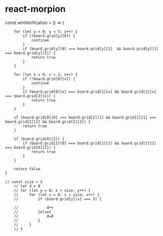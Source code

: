 # react-morpion


<!-- crée une fonction qui ajouter des grilles -->

const winVerification = () => {
        
        for (let y = 0; y < 3; y++) {
            if (!board.grid[y][0]) {
                continue
            }
            if (board.grid[y][0] === board.grid[y][1]  && board.grid[y][1] === board.grid[y][2]) {
                return true
            }
        }

        for (let x = 0; x < 3; x++) {
            if (!board.grid[0][x]) {
                continue
            }
            if (board.grid[0][x] === board.grid[1][x] && board.grid[1][x] === board.grid[2][x]) {
                return true
            }
        }

        if (board.grid[0][0] === board.grid[1][1] && board.grid[1][1] === board.grid[2][2] && board.grid[2][2]) {
            return true
        }  
        
        if (board.grid[0][2]) {
            if (board.grid[2][0] === board.grid[1][1] && board.grid[1][1] === board.grid[0][2]) {
                return true
            }
        }

        return false
    }

    // const size = 3
        // let d = 0
        // for (let y = 0; x < size; y++) {
        //     for (let x = 0; x < size; x++) {
        //         if (board.grid[y][x] === 3) {

        //             d++
        //         }else{
        //             d=0
        //         }
        //     }
        // }